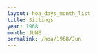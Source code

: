 ```yaml
---
layout: hoa_days_month_list
title: Sittings
year: 1968
month: JUNE
permalink: /hoa/1968/Jun
---
```

